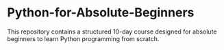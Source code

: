 # Python-for-Absolute-Beginners
This repository contains a structured 10-day course designed for absolute beginners to learn Python programming from scratch.

